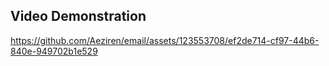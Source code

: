 ## Video Demonstration



https://github.com/Aeziren/email/assets/123553708/ef2de714-cf97-44b6-840e-949702b1e529

